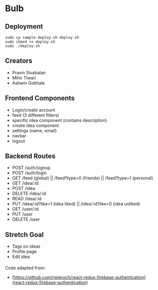 # Bulb

## Deployment
`sudo cp sample-deploy.sh deploy.sh`
<br>
`sudo chmod +x deploy.sh`
<br>
`sudo ./deploy.sh`

## Creators
* Pravin Sivabalan
* Mihir Tiwari
* Ashwin Gokhale

## Frontend Components
* Login/create account
* feed (3 different filters)
* specific idea component (contains description)
* create idea component
* settings (name, email)
* navbar
* logout

## Backend Routes
* POST /auth/signup
* POST /auth/login
* GET /feed (global) || /feed?type=0 (friends) || /feed?type=1 (personal)
* GET /idea/:id
* POST /idea
* DELETE /idea/:id
* READ /idea/:id
* PUT /idea/:id?like=1 (idea liked) || /idea/:id?like=0 (idea unliked)
* GET /user/:id
* PUT /user
* DELETE /user


## Stretch Goal
* Tags on ideas
* Profile page
* Edit idea


####
Code adapted from:
* [https://github.com/rwieruch/react-redux-firebase-authentication](react-redux-firebase-authentication)
